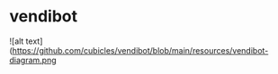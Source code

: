 # vendibot
![alt text](https://github.com/cubicles/vendibot/blob/main/resources/vendibot-diagram.png
